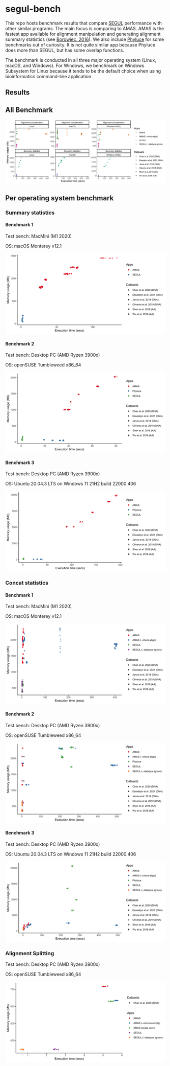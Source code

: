 # segul-bench

This repo hosts benchmark results that compare [SEGUL](https://github.com/hhandika/segul) performance with other similar programs. The main focus is comparing to AMAS. AMAS is the fastest app available for alignment manipulation and generating alignment summary statistics (see [Borowiec, 2016](https://peerj.com/articles/1660/)). We also include [Phyluce](https://github.com/faircloth-lab/phyluce) for some benchmarks out of curiosity. It is not quite similar app because Phyluce does more than SEGUL, but has some overlap functions.

The benchmark is conducted in all three major operating system (Linux, macOS, and Windows). For Windows, we benchmark on Windows Subsystem for Linux because it tends to be the default choice when using bioinformatics command-line application.

## Results

## All Benchmark

![results](figures/bench_all.png)

## Per operating system benchmark

### Summary statistics

#### Benchmark 1

Test bench: MacMini (M1 2020)

OS: macOS Monterey v12.1

![results](figures/macOS_summary_stats.png)

#### Benchmark 2

Test bench: Desktop PC (AMD Ryzen 3900x)

OS: openSUSE Tumbleweed x86_64

![results](figures/Linux_summary_stats.png)

#### Benchmark 3

Test bench: Desktop PC (AMD Ryzen 3900x)

OS: Ubuntu 20.04.3 LTS on Windows 11 21H2 build 22000.406

![results](figures/WindowsWSL_summary_stats.png)

### Concat statistics

#### Benchmark 1

Test bench: MacMini (M1 2020)

OS: macOS Monterey v12.1

![results](figures/macOS_concat_stats.png)

#### Benchmark 2

Test bench: Desktop PC (AMD Ryzen 3900x)

OS: openSUSE Tumbleweed x86_64

![results](figures/Linux_concat_stats.png)

#### Benchmark 3

Test bench: Desktop PC (AMD Ryzen 3900x)

OS: Ubuntu 20.04.3 LTS on Windows 11 21H2 build 22000.406

![results](figures/WindowsWSL_concat_stats.png)

### Alignment Splitting

Test bench: Desktop PC (AMD Ryzen 3900x)

OS: openSUSE Tumbleweed x86_64

![results](figures/Linux_split_alignment.png)

